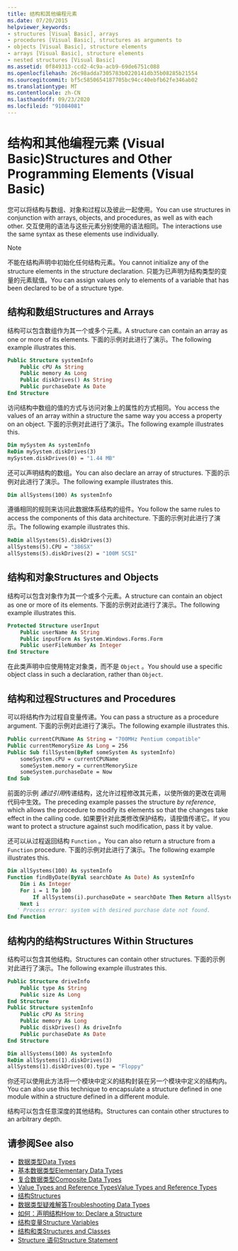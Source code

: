 ```yaml
---
title: 结构和其他编程元素
ms.date: 07/20/2015
helpviewer_keywords:
- structures [Visual Basic], arrays
- procedures [Visual Basic], structures as arguments to
- objects [Visual Basic], structure elements
- arrays [Visual Basic], structure elements
- nested structures [Visual Basic]
ms.assetid: 0f849313-ccd2-4c9a-acb9-69de6751c088
ms.openlocfilehash: 26c98adda7305783b0220141db35b08285b21554
ms.sourcegitcommit: bf5c5850654187705bc94cc40ebfb62fe346ab02
ms.translationtype: MT
ms.contentlocale: zh-CN
ms.lasthandoff: 09/23/2020
ms.locfileid: "91084081"
---
```

# <a name="structures-and-other-programming-elements-visual-basic"></a><span data-ttu-id="21900-102">结构和其他编程元素 (Visual Basic)</span><span class="sxs-lookup"><span data-stu-id="21900-102">Structures and Other Programming Elements (Visual Basic)</span></span>

<span data-ttu-id="21900-103">您可以将结构与数组、对象和过程以及彼此一起使用。</span><span class="sxs-lookup"><span data-stu-id="21900-103">You can use structures in conjunction with arrays, objects, and procedures, as well as with each other.</span></span> <span data-ttu-id="21900-104">交互使用的语法与这些元素分别使用的语法相同。</span><span class="sxs-lookup"><span data-stu-id="21900-104">The interactions use the same syntax as these elements use individually.</span></span>  
  
> [!NOTE]
> <span data-ttu-id="21900-105">不能在结构声明中初始化任何结构元素。</span><span class="sxs-lookup"><span data-stu-id="21900-105">You cannot initialize any of the structure elements in the structure declaration.</span></span> <span data-ttu-id="21900-106">只能为已声明为结构类型的变量的元素赋值。</span><span class="sxs-lookup"><span data-stu-id="21900-106">You can assign values only to elements of a variable that has been declared to be of a structure type.</span></span>  
  
## <a name="structures-and-arrays"></a><span data-ttu-id="21900-107">结构和数组</span><span class="sxs-lookup"><span data-stu-id="21900-107">Structures and Arrays</span></span>  

 <span data-ttu-id="21900-108">结构可以包含数组作为其一个或多个元素。</span><span class="sxs-lookup"><span data-stu-id="21900-108">A structure can contain an array as one or more of its elements.</span></span> <span data-ttu-id="21900-109">下面的示例对此进行了演示。</span><span class="sxs-lookup"><span data-stu-id="21900-109">The following example illustrates this.</span></span>  
  
```vb  
Public Structure systemInfo  
    Public cPU As String  
    Public memory As Long  
    Public diskDrives() As String  
    Public purchaseDate As Date  
End Structure
```  
  
 <span data-ttu-id="21900-110">访问结构中数组的值的方式与访问对象上的属性的方式相同。</span><span class="sxs-lookup"><span data-stu-id="21900-110">You access the values of an array within a structure the same way you access a property on an object.</span></span> <span data-ttu-id="21900-111">下面的示例对此进行了演示。</span><span class="sxs-lookup"><span data-stu-id="21900-111">The following example illustrates this.</span></span>  
  
```vb  
Dim mySystem As systemInfo  
ReDim mySystem.diskDrives(3)  
mySystem.diskDrives(0) = "1.44 MB"  
```  
  
 <span data-ttu-id="21900-112">还可以声明结构的数组。</span><span class="sxs-lookup"><span data-stu-id="21900-112">You can also declare an array of structures.</span></span> <span data-ttu-id="21900-113">下面的示例对此进行了演示。</span><span class="sxs-lookup"><span data-stu-id="21900-113">The following example illustrates this.</span></span>  
  
```vb  
Dim allSystems(100) As systemInfo  
```  
  
 <span data-ttu-id="21900-114">遵循相同的规则来访问此数据体系结构的组件。</span><span class="sxs-lookup"><span data-stu-id="21900-114">You follow the same rules to access the components of this data architecture.</span></span> <span data-ttu-id="21900-115">下面的示例对此进行了演示。</span><span class="sxs-lookup"><span data-stu-id="21900-115">The following example illustrates this.</span></span>  
  
```vb  
ReDim allSystems(5).diskDrives(3)  
allSystems(5).CPU = "386SX"  
allSystems(5).diskDrives(2) = "100M SCSI"  
```  
  
## <a name="structures-and-objects"></a><span data-ttu-id="21900-116">结构和对象</span><span class="sxs-lookup"><span data-stu-id="21900-116">Structures and Objects</span></span>  

 <span data-ttu-id="21900-117">结构可以包含对象作为其一个或多个元素。</span><span class="sxs-lookup"><span data-stu-id="21900-117">A structure can contain an object as one or more of its elements.</span></span> <span data-ttu-id="21900-118">下面的示例对此进行了演示。</span><span class="sxs-lookup"><span data-stu-id="21900-118">The following example illustrates this.</span></span>  
  
```vb  
Protected Structure userInput  
    Public userName As String  
    Public inputForm As System.Windows.Forms.Form  
    Public userFileNumber As Integer  
End Structure  
```  
  
 <span data-ttu-id="21900-119">在此类声明中应使用特定对象类，而不是 `Object` 。</span><span class="sxs-lookup"><span data-stu-id="21900-119">You should use a specific object class in such a declaration, rather than `Object`.</span></span>  
  
## <a name="structures-and-procedures"></a><span data-ttu-id="21900-120">结构和过程</span><span class="sxs-lookup"><span data-stu-id="21900-120">Structures and Procedures</span></span>  

 <span data-ttu-id="21900-121">可以将结构作为过程自变量传递。</span><span class="sxs-lookup"><span data-stu-id="21900-121">You can pass a structure as a procedure argument.</span></span> <span data-ttu-id="21900-122">下面的示例对此进行了演示。</span><span class="sxs-lookup"><span data-stu-id="21900-122">The following example illustrates this.</span></span>  
  
```vb  
Public currentCPUName As String = "700MHz Pentium compatible"  
Public currentMemorySize As Long = 256  
Public Sub fillSystem(ByRef someSystem As systemInfo)  
    someSystem.cPU = currentCPUName  
    someSystem.memory = currentMemorySize  
    someSystem.purchaseDate = Now  
End Sub  
```  
  
 <span data-ttu-id="21900-123">前面的示例 *通过引用*传递结构，这允许过程修改其元素，以使所做的更改在调用代码中生效。</span><span class="sxs-lookup"><span data-stu-id="21900-123">The preceding example passes the structure *by reference*, which allows the procedure to modify its elements so that the changes take effect in the calling code.</span></span> <span data-ttu-id="21900-124">如果要针对此类修改保护结构，请按值传递它。</span><span class="sxs-lookup"><span data-stu-id="21900-124">If you want to protect a structure against such modification, pass it by value.</span></span>  
  
 <span data-ttu-id="21900-125">还可以从过程返回结构 `Function` 。</span><span class="sxs-lookup"><span data-stu-id="21900-125">You can also return a structure from a `Function` procedure.</span></span> <span data-ttu-id="21900-126">下面的示例对此进行了演示。</span><span class="sxs-lookup"><span data-stu-id="21900-126">The following example illustrates this.</span></span>  
  
```vb  
Dim allSystems(100) As systemInfo  
Function findByDate(ByVal searchDate As Date) As systemInfo  
    Dim i As Integer  
    For i = 1 To 100  
        If allSystems(i).purchaseDate = searchDate Then Return allSystems(i)  
    Next i  
   ' Process error: system with desired purchase date not found.  
End Function  
```  
  
## <a name="structures-within-structures"></a><span data-ttu-id="21900-127">结构内的结构</span><span class="sxs-lookup"><span data-stu-id="21900-127">Structures Within Structures</span></span>  

 <span data-ttu-id="21900-128">结构可以包含其他结构。</span><span class="sxs-lookup"><span data-stu-id="21900-128">Structures can contain other structures.</span></span> <span data-ttu-id="21900-129">下面的示例对此进行了演示。</span><span class="sxs-lookup"><span data-stu-id="21900-129">The following example illustrates this.</span></span>  
  
```vb  
Public Structure driveInfo  
    Public type As String  
    Public size As Long  
End Structure  
Public Structure systemInfo  
    Public cPU As String  
    Public memory As Long  
    Public diskDrives() As driveInfo  
    Public purchaseDate As Date  
End Structure  
```  
  
```vb  
Dim allSystems(100) As systemInfo  
ReDim allSystems(1).diskDrives(3)  
allSystems(1).diskDrives(0).type = "Floppy"  
```  
  
 <span data-ttu-id="21900-130">你还可以使用此方法将一个模块中定义的结构封装在另一个模块中定义的结构内。</span><span class="sxs-lookup"><span data-stu-id="21900-130">You can also use this technique to encapsulate a structure defined in one module within a structure defined in a different module.</span></span>  
  
 <span data-ttu-id="21900-131">结构可以包含任意深度的其他结构。</span><span class="sxs-lookup"><span data-stu-id="21900-131">Structures can contain other structures to an arbitrary depth.</span></span>  
  
## <a name="see-also"></a><span data-ttu-id="21900-132">请参阅</span><span class="sxs-lookup"><span data-stu-id="21900-132">See also</span></span>

- [<span data-ttu-id="21900-133">数据类型</span><span class="sxs-lookup"><span data-stu-id="21900-133">Data Types</span></span>](index.md)
- [<span data-ttu-id="21900-134">基本数据类型</span><span class="sxs-lookup"><span data-stu-id="21900-134">Elementary Data Types</span></span>](elementary-data-types.md)
- [<span data-ttu-id="21900-135">复合数据类型</span><span class="sxs-lookup"><span data-stu-id="21900-135">Composite Data Types</span></span>](composite-data-types.md)
- [<span data-ttu-id="21900-136">Value Types and Reference Types</span><span class="sxs-lookup"><span data-stu-id="21900-136">Value Types and Reference Types</span></span>](value-types-and-reference-types.md)
- [<span data-ttu-id="21900-137">结构</span><span class="sxs-lookup"><span data-stu-id="21900-137">Structures</span></span>](structures.md)
- [<span data-ttu-id="21900-138">数据类型疑难解答</span><span class="sxs-lookup"><span data-stu-id="21900-138">Troubleshooting Data Types</span></span>](troubleshooting-data-types.md)
- [<span data-ttu-id="21900-139">如何：声明结构</span><span class="sxs-lookup"><span data-stu-id="21900-139">How to: Declare a Structure</span></span>](how-to-declare-a-structure.md)
- [<span data-ttu-id="21900-140">结构变量</span><span class="sxs-lookup"><span data-stu-id="21900-140">Structure Variables</span></span>](structure-variables.md)
- [<span data-ttu-id="21900-141">结构和类</span><span class="sxs-lookup"><span data-stu-id="21900-141">Structures and Classes</span></span>](structures-and-classes.md)
- [<span data-ttu-id="21900-142">Structure 语句</span><span class="sxs-lookup"><span data-stu-id="21900-142">Structure Statement</span></span>](../../../language-reference/statements/structure-statement.md)

